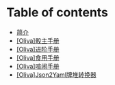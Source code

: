 # Table of contents

* [简介](README.md)
* [[Oliva]骰主手册](Oliva_Master_Manual.md)
* [[Oliva]进阶手册](OlivaDice.md)
* [[Oliva]食用手册](Cook_Manual.md)
* [[Oliva]喧闹手册](Chaos_Manual.md)
* [[Oliva]Json2Yaml牌堆转换器](Json2Yaml.md)
